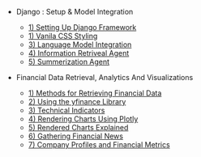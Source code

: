 * Django : Setup & Model Integration
    * [1) Setting Up Django Framework](djangoSetup.md)
    * [1) Vanila CSS Styling](css.md)
    * [3) Language Model Integration](modelIntegration.md)
    * [4) Information Retriveal Agent](infoAgent.md)
    * [5) Summerization Agent](sumAgent.md)

* Financial Data Retrieval, Analytics And Visualizations
    * [1) Methods for Retrieving Financial Data](dataRetrieval.md)
    * [2) Using the yfinance Library](yfinance.md)
    * [3) Technical Indicators](matrices.md)
    * [4) Rendering Charts Using Plotly](plotly.md)
    * [5) Rendered Charts Explained](renderedCharts.md)
    * [6) Gathering Financial News](news.md)
    * [7) Company Profiles and Financial Metrics](companyProfile.md)
  
